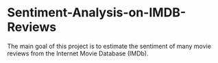 # Sentiment-Analysis-on-IMDB-Reviews

The main goal of this project is to estimate the sentiment of many movie reviews from the Internet Movie Database (IMDb).
